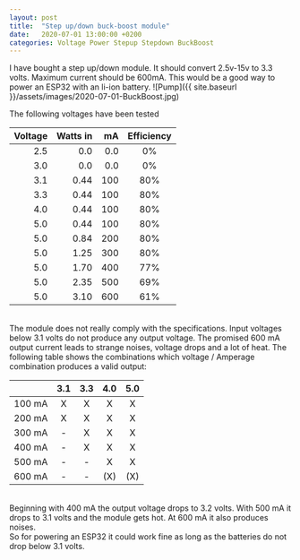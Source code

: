 ```yaml
---
layout: post
title:  "Step up/down buck-boost module"
date:   2020-07-01 13:00:00 +0200
categories: Voltage Power Stepup Stepdown BuckBoost
---
```

I have bought a step up/down module. It should convert 2.5v-15v to 3.3 volts. Maximum current should be 600mA. This would be a good way to power an ESP32 with an li-ion battery.
![Pump]({{ site.baseurl }}/assets/images/2020-07-01-BuckBoost.jpg)
<!--more-->
The following voltages have been tested
<br>


| Voltage  | Watts in |      mA   | Efficiency |
|---------:|---------:| ---------:|:----------:|
| 2.5      |  0.0     |    0.0    |     0% |
| 3.0      |  0.0     |    0.0    |     0% |
| 3.1      |  0.44    |   100    |    80% |
| 3.3      |  0.44    |   100    |    80% |
| 4.0      |  0.44    |   100    |    80% |
| 5.0      |  0.44    |   100    |    80% |
| 5.0      |  0.84    |   200    |    80% |
| 5.0      |  1.25    |   300    |    80% |
| 5.0      |  1.70    |   400    |    77% |
| 5.0      |  2.35    |   500    |    69% |
| 5.0      |  3.10    |   600    |    61% |



<br>
The module does not really comply with the specifications. Input voltages below 3.1 volts do not produce any output voltage. The promised 600 mA output current leads to strange noises, voltage drops and a lot of heat. The following table shows the combinations which voltage / Amperage combination produces a valid output:


|         | 3.1 | 3.3 | 4.0 | 5.0 |
|--------:|:---:|:---:|:---:|:---:|
| 100 mA  |  X  |  X  |  X  |  X  |
| 200 mA  |  X  |  X  |  X  |  X  |
| 300 mA  |  -  |  X  |  X  |  X  |
| 400 mA  |  -  |  X  |  X  |  X  | 
| 500 mA  |  -  |  -  |  X  |  X  |
| 600 mA  |  -  |  -  | (X) | (X) |


<br>
Beginning with 400 mA the output voltage drops to 3.2 volts. With 500 mA it drops to 3.1 volts and the module gets hot. At 600 mA it also produces noises.
<br>
So for powering an ESP32 it could work fine as long as the batteries do not drop below 3.1 volts.